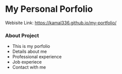 # My Personal Porfolio
Webisite Link: https://kamal336.github.io/my-portfolio/

### About Project
- This is my porfolio
- Details about me
- Professional experience
- Job experiece
- Contact with me
